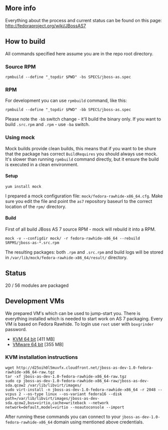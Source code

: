 ## More info

Everything about the process and current status can be found on this page: http://fedoraproject.org/wiki/JBossAS7


## How to build

All commands specified here assume you are in the repo root directory.

### Source RPM

    rpmbuild --define "_topdir $PWD" -bs SPECS/jboss-as.spec

### RPM

For development you can use `rpmbuild` command, like this:

    rpmbuild --define "_topdir $PWD" -bb SPECS/jboss-as.spec

Please note the `-bb` switch change - it'll build the binary only. If you want to build `.src.rpm` and `.rpm` - use `-ba` switch. 

### Using mock

Mock builds provide clean builds, this means that if you want to be shure that the package has correct `BuildRequires` you should always use mock. It's slower than running `rpmbuild` command directly, but it ensure the build is executed in a clean environment.

#### Setup

    yum install mock

I prepared a mock configuration file: `mock/fedora-rawhide-x86_64.cfg`. Make sure you edit the file and point the `as7` repository baseurl to the correct location of the `rpm/` directory.

#### Build

First of all build JBoss AS 7 source RPM - mock will rebuild it into a RPM.

    mock -v --configdir mock/ -r fedora-rawhide-x86_64 --rebuild SRPMS/jboss-as-*.src.rpm

The resulting packages: both `.rpm` and `.src.rpm` and build logs will be stored in `/var/lib/mock/fedora-rawhide-x86_64/result/` directory.

## Status

20 / 56 modules are packaged

## Development VMs

We prepared VM's which can be used to jump-start you. There is everything installed which is needed to start work on AS 7 packaging. Every VM is based on Fedora Rawhide. To login use `root` user with `boxgrinder` password.

* [KVM 64 bit](http://d25oih0l5muvfx.cloudfront.net/jboss-as-dev-1.0-fedora-rawhide-x86_64-raw.tgz) [411 MB]
* [VMware 64 bit](http://d25oih0l5muvfx.cloudfront.net/jboss-as-dev-1.0-fedora-rawhide-x86_64-vmware.tgz) [355 MB]

### KVM installation instructions

    wget http://d25oih0l5muvfx.cloudfront.net/jboss-as-dev-1.0-fedora-rawhide-x86_64-raw.tgz
    tar -xf jboss-as-dev-1.0-fedora-rawhide-x86_64-raw.tgz
    sudo cp jboss-as-dev-1.0-fedora-rawhide-x86_64-raw/jboss-as-dev-sda.qcow2 /var/lib/libvirt/images/
    sudo virt-install -n jboss-as-dev-1.0-fedora-rawhide-x86_64 -r 2048 --vcpus 2 --os-type linux --os-variant fedora16 --disk path=/var/lib/libvirt/images/jboss-as-dev-sda.qcow2,bus=virtio,cache=writeback --network network=default,model=virtio --noautoconsole --import

After running these commands you can connect to your `jboss-as-dev-1.0-fedora-rawhide-x86_64` domain using mentioned above credentials.

